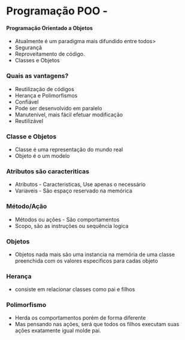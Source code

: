 # Programação POO -

#### Programação Orientado a Objetos
- Atualmente é um paradigma mais difundido entre todos>
- Segurançã
- Reproveitamento de código.
- Classes e Objetos

### Quais as vantagens?
- Reutilização de códigos
- Herança e Polimorfismos
- Confiável
- Pode ser desenvolvido em paralelo
- Manutenivel, mais fácil efetuar modificação
- Reutilizável

### Classe e Objetos
- Classe é uma representação do mundo real
- Objeto é o um modelo

### Atributos são caracteriticas
- Atributos - Caracteristicas, Use apenas o necessário
- Variaveis - São espaço reservado na memórica

### Método/Ação
- Métodos ou ações - São comportamentos
- Scopo, são as instruções ou sequência logica

### Objetos
- Objetos nada mais são uma instancia na memória de uma classe preenchida com os valores especificos para cadas objeto

### Herança
- consiste em relacionar classes como pai e filhos

### Polimorfismo
- Herda os comportamentos porém de forma diferente
- Mas pensando nas ações, será que todos os filhos executam suas ações exatamente igual molde pai. 
